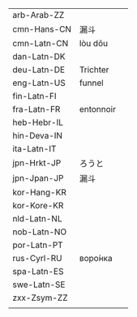 | | | |
|-|-|-|
| arb-Arab-ZZ |  |  |
| cmn-Hans-CN | 漏斗 |  |
| cmn-Latn-CN | lòu dǒu |  |
| dan-Latn-DK |  |  |
| deu-Latn-DE | Trichter |  |
| eng-Latn-US | funnel |  |
| fin-Latn-FI |  |  |
| fra-Latn-FR | entonnoir |  |
| heb-Hebr-IL |  |  |
| hin-Deva-IN |  |  |
| ita-Latn-IT |  |  |
| jpn-Hrkt-JP | ろうと |  |
| jpn-Jpan-JP | 漏斗 |  |
| kor-Hang-KR |  |  |
| kor-Kore-KR |  |  |
| nld-Latn-NL |  |  |
| nob-Latn-NO |  |  |
| por-Latn-PT |  |  |
| rus-Cyrl-RU | воро́нка |  |
| spa-Latn-ES |  |  |
| swe-Latn-SE |  |  |
| zxx-Zsym-ZZ |  |  |
|  |  |  |
